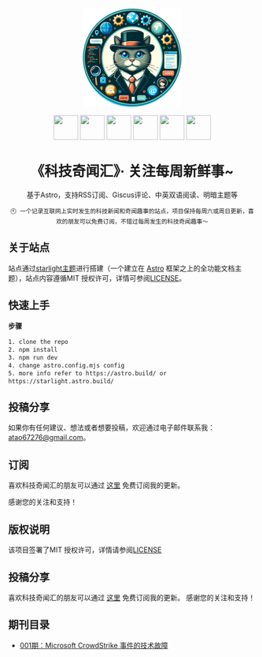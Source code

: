 <p align="center">
    <img width="200" src="https://raw.githubusercontent.com/binarycoder777/binarycoder777.github.io/main/public/favicon.ico">
</p>


<p align="center">
    <a target="_blank">
        <img src="https://img.icons8.com/?size=100&id=lckHFUP7nJhG&format=png&color=000000" style="width: 50px; height: 50px;"/>
    </a>
    <a target="_blank">
        <img src="https://github.com/withastro/starlight/assets/357379/494fcd83-42aa-4891-87e0-87402fa0b6f3" style="width: 50px; height: 50px;"/>
    </a>
    <a target="_blank">
        <img src="https://img.icons8.com/?size=100&id=13841&format=png&color=000000" style="width: 50px; height: 50px;"/>
    </a>
    <a target="_blank">
        <img src="https://img.icons8.com/?size=100&id=yauDoZYEux9L&format=png&color=000000" style="width: 50px; height: 50px;"/>
    </a>
    <a target="_blank">
        <img src="https://img.icons8.com/?size=100&id=12192&format=png&color=000000" style="width: 50px; height: 50px;"/>
    </a>
    <a target="_blank">
        <img src="https://img.icons8.com/?size=100&id=76thz6hgYpSk&format=png&color=000000" style="width: 50px; height: 50px;"/>
    </a>
</p>


<h1 align="center">《科技奇闻汇》· 关注每周新鲜事~ </h1>

<div align="center">



<p>基于Astro，支持RSS订阅、Giscus评论、中英双语阅读、明暗主题等</p>

```
🕙 一个记录互联网上实时发生的科技新闻和奇闻趣事的站点，项目保持每周六或周日更新，喜欢的朋友可以免费订阅，不错过每周发生的科技奇闻趣事～
```

</div>


## 关于站点

站点通过[starlight主题](https://starlight.astro.build/getting-started/)进行搭建（一个建立在 [Astro](https://astro.build/) 框架之上的全功能文档主题），站点内容遵循MIT 授权许可，详情可参阅[LICENSE](https://github.com/binarycoder777/binarycoder777.github.io?tab=MIT-1-ov-file)。

## 快速上手

**步骤**
```
1. clone the repo
2. npm install
3. npm run dev
4. change astro.config.mjs config
5. more info refer to https://astro.build/ or https://starlight.astro.build/
```

## 投稿分享

如果你有任何建议、想法或者想要投稿，欢迎通过电子邮件联系我：atao67276@gmail.com。

## 订阅

喜欢科技奇闻汇的朋友可以通过 [这里](http://localhost:4321/rss.xml) 免费订阅我的更新。

感谢您的关注和支持！

## 版权说明

该项目签署了MIT 授权许可，详情请参阅[LICENSE]()

## 投稿分享

喜欢科技奇闻汇的朋友可以通过 [这里]([http://localhost:4321/rss.xml](https://binarycoder777.github.io/zh-cn)) 免费订阅我的更新。 感谢您的关注和支持！


## 期刊目录

- [001期：Microsoft CrowdStrike 事件的技术故障](https://binarycoder777.github.io/zh-cn/2024%E5%B9%B4/7%E6%9C%88/001%E6%9C%9F/)
